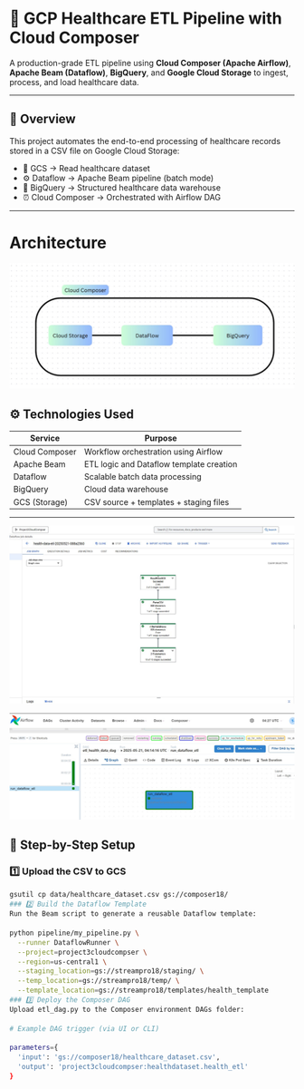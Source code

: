 # 🏥 GCP Healthcare ETL Pipeline with Cloud Composer

A production-grade ETL pipeline using **Cloud Composer (Apache Airflow)**, **Apache Beam (Dataflow)**, **BigQuery**, and **Google Cloud Storage** to ingest, process, and load healthcare data.

---

## 📌 Overview

This project automates the end-to-end processing of healthcare records stored in a CSV file on Google Cloud Storage:

- 💾 GCS → Read healthcare dataset
- ⚙️ Dataflow → Apache Beam pipeline (batch mode)
- 🧠 BigQuery → Structured healthcare data warehouse
- ⏰ Cloud Composer → Orchestrated with Airflow DAG

---
# Architecture
![Airflow Composer](https://github.com/praveenreddy82472/tutorial_test/blob/main/Architecure.jpg)

## ⚙️ Technologies Used

| Service           | Purpose                                 |
|------------------|------------------------------------------|
| Cloud Composer   | Workflow orchestration using Airflow     |
| Apache Beam      | ETL logic and Dataflow template creation |
| Dataflow         | Scalable batch data processing            |
| BigQuery         | Cloud data warehouse                     |
| GCS (Storage)    | CSV source + templates + staging files   |

---

![DataFlow](https://github.com/praveenreddy82472/tutorial_test/blob/main/dataflow.jpg)

![Airflow Composer](https://github.com/praveenreddy82472/tutorial_test/blob/main/airflow.jpg)

## 🚀 Step-by-Step Setup

### 1️⃣ Upload the CSV to GCS

```bash
gsutil cp data/healthcare_dataset.csv gs://composer18/
### 2️⃣ Build the Dataflow Template
Run the Beam script to generate a reusable Dataflow template:

python pipeline/my_pipeline.py \
  --runner DataflowRunner \
  --project=project3cloudcompser \
  --region=us-central1 \
  --staging_location=gs://streampro18/staging/ \
  --temp_location=gs://streampro18/temp/ \
  --template_location=gs://streampro18/templates/health_template
### 3️⃣ Deploy the Composer DAG
Upload etl_dag.py to the Composer environment DAGs folder:

# Example DAG trigger (via UI or CLI)

parameters={
  'input': 'gs://composer18/healthcare_dataset.csv',
  'output': 'project3cloudcompser:healthdataset.health_etl'
}